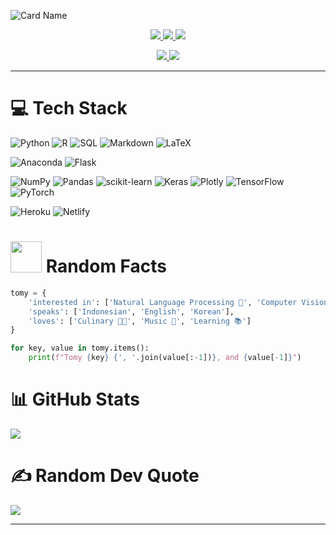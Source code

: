 ![Card Name](https://cardivo.vercel.app/api?name=Tomy%20Tjandra&description=%F0%9F%91%A8%E2%80%8D%F0%9F%8F%AB%20Data%20Science%20Instructor&site=%F0%9F%8E%93%20Computer%20Science%20and%20Mathematics&image=https://avatars.githubusercontent.com/u/48079239?v=4&backgroundColor=%23000000&fontColor=%23ffffff&pattern=iLikeFood&colorPattern=%23eaeaea&opacity=0.1)

<p align="center">
  <a href="https://linkedin.com/in/tomytjandra">
    <img src="https://img.shields.io/badge/-tomytjandra-0077B5?style=flat-square&logo=Linkedin&logoColor=white"/>
  </a>
  
  <a href="htttps://discord.gg/tomythoven#7725">
    <img src="https://img.shields.io/badge/-tomythoven%237725-7289DA?style=flat-square&logo=discord&logoColor=white"/>
  </a>
  
  <a href="mailto:tomytjandra@gmail.com">
    <img src="https://img.shields.io/badge/-tomytjandra@gmail.com-D14836?style=flat-square&logo=Gmail&logoColor=white"/>
  </a>
</p>

<p align="center">
  <a href="https://medium.com/@tomytjandra">
    <img src="https://img.shields.io/badge/-@tomytjandra-12100E?style=flat-square&logo=medium&logoColor=white"/>
  </a>
  
  <a href="https://tomytjandra.github.io/blogs">
    <img src="https://img.shields.io/badge/-tomytjandra.github.io/blogs-000000?style=flat-square&logo=Google-Chrome&logoColor=white"/>
  </a>
</p>

---

# 💻 Tech Stack

<!--language-->
![Python](https://img.shields.io/badge/python-3670A0?style=for-the-badge&logo=python&logoColor=ffdd54)
![R](https://img.shields.io/badge/r-%23276DC3.svg?style=for-the-badge&logo=r&logoColor=white)
![SQL](https://img.shields.io/badge/sql-%2307405e.svg?style=for-the-badge&logo=sqlite&logoColor=white)
![Markdown](https://img.shields.io/badge/markdown-%23000000.svg?style=for-the-badge&logo=markdown&logoColor=white)
![LaTeX](https://img.shields.io/badge/latex-%23008080.svg?style=for-the-badge&logo=latex&logoColor=white)

<!--framework/platform-->
![Anaconda](https://img.shields.io/badge/Anaconda-%2344A833.svg?style=for-the-badge&logo=anaconda&logoColor=white)
![Flask](https://img.shields.io/badge/flask-%23000.svg?style=for-the-badge&logo=flask&logoColor=white) 

<!--ML/DL-->
![NumPy](https://img.shields.io/badge/numpy-%23013243.svg?style=for-the-badge&logo=numpy&logoColor=white)
![Pandas](https://img.shields.io/badge/pandas-%23150458.svg?style=for-the-badge&logo=pandas&logoColor=white)
![scikit-learn](https://img.shields.io/badge/scikit--learn-%23F7931E.svg?style=for-the-badge&logo=scikit-learn&logoColor=white)
![Keras](https://img.shields.io/badge/Keras-%23D00000.svg?style=for-the-badge&logo=Keras&logoColor=white)
![Plotly](https://img.shields.io/badge/Plotly-%233F4F75.svg?style=for-the-badge&logo=plotly&logoColor=white)
![TensorFlow](https://img.shields.io/badge/TensorFlow-%23FF6F00.svg?style=for-the-badge&logo=TensorFlow&logoColor=white)
![PyTorch](https://img.shields.io/badge/PyTorch-%23EE4C2C.svg?style=for-the-badge&logo=PyTorch&logoColor=white)  

<!--hosting-->
![Heroku](https://img.shields.io/badge/heroku-%23430098.svg?style=for-the-badge&logo=heroku&logoColor=white)
![Netlify](https://img.shields.io/badge/netlify-%23000000.svg?style=for-the-badge&logo=netlify&logoColor=#00C7B7)

# <img src="https://i.pinimg.com/originals/7c/d5/49/7cd54932c787b904c1a50a7060995a7d.gif" width="50">  Random Facts

```python
tomy = {
    'interested in': ['Natural Language Processing 💬', 'Computer Vision 👁️', 'Automation Process ⚙️'],
    'speaks': ['Indonesian', 'English', 'Korean'],
    'loves': ['Culinary 👨‍🍳', 'Music 🎵', 'Learning 📚']
}

for key, value in tomy.items():
    print(f"Tomy {key} {', '.join(value[:-1])}, and {value[-1]}")
```

# 📊 GitHub Stats
![](https://github-readme-stats.vercel.app/api?username=tomytjandra&theme=highcontrast&hide_border=false&include_all_commits=true&count_private=true)

# ✍️ Random Dev Quote
![](https://quotes-github-readme.vercel.app/api?type=horizontal&theme=radical)

---

<!--
**tomytjandra/tomytjandra** is a ✨ _special_ ✨ repository because its `README.md` (this file) appears on your GitHub profile.

Here are some ideas to get you started:

- 🔭 I’m currently working on ...
- 🌱 I’m currently learning ...
- 👯 I’m looking to collaborate on ...
- 🤔 I’m looking for help with ...
- 💬 Ask me about ...
- 📫 How to reach me: ...
- 😄 Pronouns: ...
- ⚡ Fun fact: ...
-->
